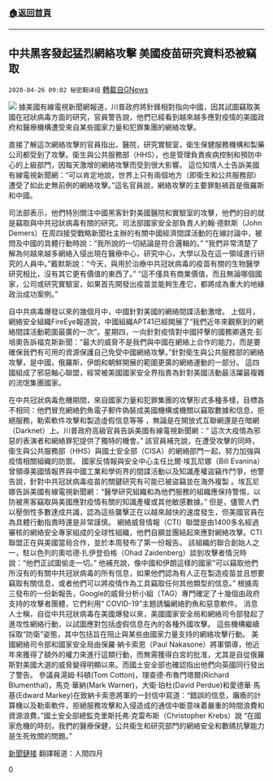 ###  [:house:返回首頁](https://github.com/ourhimalayas/txt)
---

## 中共黑客發起猛烈網絡攻擊 美國疫苗研究資料恐被竊取
`2020-04-26 09:02 秘密翻译组` [轉載自GNews](https://gnews.org/zh-hant/185262/)

![](https://s3.amazonaws.com/gnews-media-offload/wp-content/uploads/2020/04/26085807/%E4%B8%AD%E5%85%B1%E9%BB%91%E5%AE%A2%E5%8F%91%E8%B5%B7%E7%8C%9B%E7%83%88%E7%BD%91%E7%BB%9C%E6%94%BB%E5%87%BB-%E7%BE%8E%E5%9B%BD%E7%96%AB%E8%8B%97%E7%A0%94%E7%A9%B6%E8%B5%84%E6%96%99%E6%81%90%E8%A2%AB%E7%AA%83%E5%8F%96.jpg)
據美國有線電視新聞網報道，川普政府將針鋒相對指向中國，因其試圖竊取美國在冠狀病毒方面的研究，官員警告說，他們已經看到越來越多應對疫情的美國政府和醫療機構遭受來自某些國家力量和犯罪集團的網絡攻擊。

直接了解這次網絡攻擊的官員指出，醫院，研究實驗室，衛生保健服務機構和製藥公司都受到了攻擊。衛生與公共服務部（HHS），也是管理負責疾病控制和預防中心的上級部門，因每天激增的網絡攻擊而受到很大影響。 這位知情人士告訴美國有線電視新聞網：“可以肯定地說，世界上只有兩個地方（即衛生和公共服務部）遭受了如此史無前例的網絡攻擊。”這名官員說，網絡攻擊的主要罪魁禍首是俄羅斯和中國。

司法部表示，他們特別關注中國黑客針對美國醫院和實驗室的攻擊，他們的目的就是竊取與中共冠狀病毒有關的研究。司法部國家安全部負責人約翰·德默斯（John Demers）在周四接受戰略新聞社主辦的有關中國經濟間諜活動的在線討論中，被問及中國的具體行動時說：“我所說的一切結論是符合邏輯的。” “我們非常清楚了解為何越來越多網絡入侵出現在醫療中心，研究中心，大學以及在這一領域進行研究的人員中。”戴默斯說：“今天，與用於治療中共冠狀病毒的疫苗有關的生物醫學研究相比，沒有其它更有價值的東西了。” “這不僅具有商業價值，而且無論哪個國家，公司或研究實驗室，如果首先開發出疫苗並能夠生產它，都將成為重大的地緣政治成功案例。”

自中共病毒爆發以來的幾個月中，中國針對美國的網絡間諜活動激增。 上個月，網絡安全組織FireEye報道說，中國組織APT41已經開展了“我們近年來觀察到的網絡間諜活動範圍最廣的一次”。星期四，一向針對疫情對中國抨擊的國務卿邁克·彭培奧告訴福克斯新聞：“最大的威脅不是我們與中國在網絡上合作的能力，而是要確保我們有可用的資源保護自己免受中國網絡攻擊。”針對衛生與公共服務部的網絡攻擊，是中國，俄羅斯，伊朗和朝鮮開展的範圍更廣的網絡運動的一部分。 這四國組成了邪惡軸心聯盟，經常被美國國家安全界指責為針對美國活動最活躍最複雜的流氓集團國家。

在中共冠狀病毒危機期間，來自國家力量和犯罪集團的攻擊形式多種多樣，目標各不相同：他們冒充網絡釣魚電子郵件偽裝成美國機構或機關以竊取數據和信息，拒絕服務，勒索軟件攻擊和製造虛假信息等等 ，無論是在開放式互聯網還是在暗網（Darknet）上。川普政府高級官員告訴美國有線電視新聞網：“ 這次大疫情為邪惡的表演者和網絡罪犯提供了獨特的機會。” 該官員補充說，在遭受攻擊的同時，衛生與公共服務部（HHS）與國土安全部（CISA）的網絡部門一起，努力加強與疫情相關組織的防禦。
國家反情報與安全中心主任比爾·埃瓦尼娜（Bill Evanina）曾領導美國情報界與中國工業和學術界的間諜活動以及知識產權盜竊作鬥爭，他警告說，針對中共冠狀病毒疫苗的關鍵研究有可能已被盜竊並在海外複製 。埃瓦尼娜告訴美國有線電視新聞網：“醫學研究組織和為他們服務的組織應保持警惕，以防被黑客竊取與美國應對疫情有關的知識產權或其他敏感數據。” 但是，儘管人們以壓倒性多數達成共識，認為這些襲擊正在以越來越快的速度發生，但美國官員在為具體行動指責時還是非常謹慎。
網絡威脅情報（CTI）聯盟是由1400多名經過審核的網絡安全專家組成的全球性組織，他們自願並團結起來應對網絡攻擊。CTI聯盟正在與美國當局合作，並於本周發布了第一份報告。 該組織的聯合創始人之一，駐以色列的奧哈德·扎伊登伯格（Ohad Zaidenberg）談到攻擊者情況時說：“他們正試圖偷走一切。” 他補充說，像中國和伊朗這樣的國家“可以竊取他們所沒有的有關中共冠狀病毒的所有信息，如果他們認為有人正在製造疫苗並且想要竊取有關信息，或者他們可以將疫情作為工具竊取任何其他類型的信息。”
根據周三發布的一份新報告，Google的威脅分析小組（TAG）專門確定了十幾個由政府支持的攻擊者團體，它們利用“ COVID-19”主題誘騙網絡釣魚和惡意軟件。
消息人士稱，自從中共冠狀病毒在美國爆發以來，美國國家安全局和網絡司令部發起了進攻性網絡行動，以試圖應對包括虛假信息在內的各種外國攻擊。 這些機構繼續採取“防衛”姿態，其中包括旨在阻止與某些由國家力量支持的網絡攻擊行動。
美國網絡司令部和國家安全局由保羅·納卡索恩（Paul Nakasone）將軍領導，他近年來獲得了額外的權力來進行這類行動，而無需獲得白宮的批准，尤其是自從俄羅斯對美國大選的威脅變得明顯以來。而國土安全部也確認指出他們向英國同行發出了警告。
參議員湯姆·科頓(Tom Cotton)，理查德·布魯門塔爾(Richard Blumenthal)，馬克·華納(Mark Warner)，大衛·珀杜(David Perdue)和愛德華·馬基(Edward Markey)在致納卡索恩將軍的一封信中寫道：“錯誤的信息，癱瘓的計算機以及勒索軟件，拒絕服務攻擊和入侵造成的通信中斷意味着嚴重的時間浪費和資源浪費。”國土安全部總監克里斯托弗·克雷布斯（Christopher Krebs）說 “在國家危機的時刻，我們的醫療保健，公共衛生和研究部門的網絡安全和數碼抗擊能力是生死攸關的問題。”

[新聞鏈接](https://www.cnn.com/2020/04/25/politics/us-china-cyberattacks-coronavirus-research/index.html)
翻譯報道：人間四月

0
